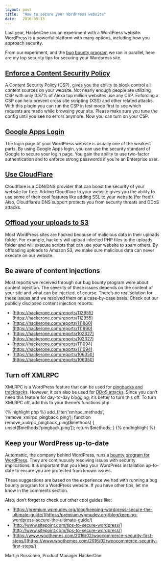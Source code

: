 ```yaml
---
layout: post
title:  "How to secure your WordPress website"
date:   2016-05-13
---
```


Last year, HackerOne ran an experiment with a WordPress website. WordPress is a powerful platform with many options, including how you approach security.

From our experiment, and the [bug bounty program](https://hackerone.com/withinsecurity) we ran in parallel, here are my top security tips for securing your Wordpress site.

## [Enforce a Content Security Policy](https://wordpress.org/plugins/wp-content-security-policy/)
A Content Security Policy (CSP), gives you the ability to block control all content sources on your website. Not nearly enough people are utilizing CSP with only 0.37% of Alexa top million websites use any CSP. Enforcing a CSP can help prevent cross site scripting (XSS) and other related attacks. With this plugin you can run the CSP in test mode first to see which requests are made while browsing your site. Please make sure you tune the config until you see no errors anymore. Now you can turn on your CSP.

## [Google Apps Login](https://wordpress.org/plugins/google-apps-login/)
The login page of your WordPress website is usually one of the weakest parts. By using Google Apps login, you can use the security standard of Google to secure your login page. You gain the ability to use two-factor authentication and to enforce strong passwords if you’re an Enterprise user.

## [Use CloudFlare](https://cloudflare.com/)
Cloudflare is a CDN/DNS provider that can boost the security of your website for free. Adding Cloudflare to your website gives you the ability to use some of their cool features like adding SSL to your website (for free!). Also, Cloudflare’s DNS support protects you from security threats and DDoS attacks.

## [Offload your uploads to S3](https://wordpress.org/plugins/amazon-s3-and-cloudfront/)
Most WordPress sites are hacked because of malicious data in their uploads folder. For example, hackers will upload infected PHP files to the uploads folder and will execute scripts that can use your website to spam others. By offloading uploads to Amazon S3, we make sure malicious data can never execute on our website.

## Be aware of content injections
Most reports we received through our bug bounty program were about content injection. The severity of these issues depends on the content of your site and what can be injected, of course. There’s no real solution for these issues and we resolved them on a case-by-case basis. Check out our publicly disclosed content injection reports:

- [https://hackerone.com/reports/112955](https://hackerone.com/reports/112955)
- [https://hackerone.com/reports/111860](https://hackerone.com/reports/111860)
- [https://hackerone.com/reports/102327](https://hackerone.com/reports/102327)
- [https://hackerone.com/reports/111094](https://hackerone.com/reports/111094)
- [https://hackerone.com/reports/106350](https://hackerone.com/reports/106350)

## Turn off XMLRPC
XMLRPC is a WordPress feature that can be used for [pingbacks and trackbacks](https://codex.wordpress.org/XML-RPC_Support). However, it can also be used for [DDoS attacks](https://hackerone.com/reports/96294). Since you don’t need this feature for day-to-day blogging, it’s better to turn this off. To turn XMLRPC off, add this to your theme’s functions.php:

{% highlight php %}
add_filter(‘xmlrpc_methods’, ‘remove_xmlrpc_pingback_ping’);
function remove_xmlrpc_pingback_ping($methods) {
 unset($methods[‘pingback.ping’]);
 return $methods;
}
{% endhighlight %}

## Keep your WordPress up-to-date
Automattic, the company behind WordPress, runs a [bounty program for WordPress](https://hackerone.com/automattic). They are continuously resolving issues with security implications. It is important that you keep your WordPress installation up-to-date to ensure you are protected from known issues.

These suggestions are based on the experience we had with running a bug bounty program for a WordPress website. If you have other tips, let me know in the comments section.

Also, don’t forget to check out other cool guides like:
- [https://premium.wpmudev.org/blog/keeping-wordpress-secure-the-ultimate-guide/](https://premium.wpmudev.org/blog/keeping-wordpress-secure-the-ultimate-guide/)
- [http://www.sitepoint.com/tips-to-secure-wordpress/](http://www.sitepoint.com/tips-to-secure-wordpress/)
- [https://www.woothemes.com/2016/02/woocommerce-security-first-steps/](https://www.woothemes.com/2016/02/woocommerce-security-first-steps/)

Martijn Russchen, Product Manager HackerOne